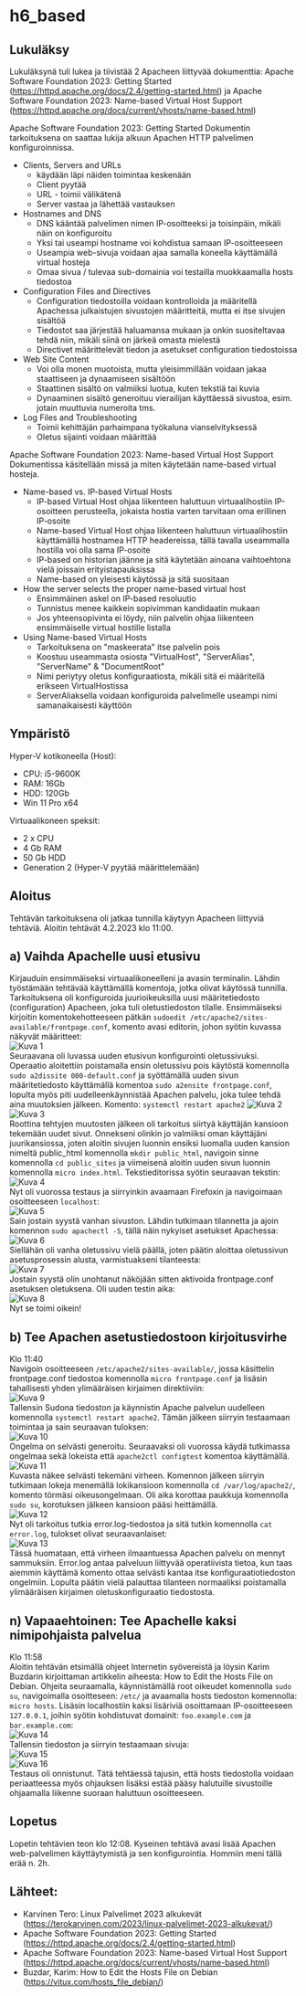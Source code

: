 # h6_based


## Lukuläksy
Lukuläksynä tuli lukea ja tiivistää 2 Apacheen liittyvää dokumenttia: Apache Software Foundation 2023: Getting Started (https://httpd.apache.org/docs/2.4/getting-started.html) ja Apache Software Foundation 2023: Name-based Virtual Host Support (https://httpd.apache.org/docs/current/vhosts/name-based.html)

Apache Software Foundation 2023: Getting Started
Dokumentin tarkoituksena on saattaa lukija alkuun Apachen HTTP palvelimen konfiguroinnissa.
- Clients, Servers and URLs
	- käydään läpi näiden toimintaa keskenään
	- Client pyytää
	- URL - toimii välikätenä
	- Server vastaa ja lähettää vastauksen
- Hostnames and DNS
	- DNS kääntää palvelimen nimen IP-osoitteeksi ja toisinpäin, mikäli näin on konfiguroitu
	- Yksi tai useampi hostname voi kohdistua samaan IP-osoitteeseen
	- Useampia web-sivuja voidaan ajaa samalla koneella käyttämällä virtual hosteja
	- Omaa sivua / tulevaa sub-domainia voi testailla muokkaamalla hosts tiedostoa
- Configuration Files and Directives
	- Configuration tiedostoilla voidaan kontrolloida ja määritellä Apachessa julkaistujen sivustojen määritteitä, mutta ei itse sivujen sisältöä
	- Tiedostot saa järjestää haluamansa mukaan ja onkin suositeltavaa tehdä niin, mikäli siinä on järkeä omasta mielestä
	- Directivet määrittelevät tiedon ja asetukset configuration tiedostoissa
- Web Site Content
	- Voi olla monen muotoista, mutta yleisimmillään voidaan jakaa staattiseen ja dynaamiseen sisältöön
	- Staattinen sisältö on valmiiksi luotua, kuten tekstiä tai kuvia
	- Dynaaminen sisältö generoituu vierailijan käyttäessä sivustoa, esim. jotain muuttuvia numeroita tms.
- Log Files and Troubleshooting
	- Toimii kehittäjän parhaimpana työkaluna vianselvityksessä
	- Oletus sijainti voidaan määrittää

Apache Software Foundation 2023: Name-based Virtual Host Support
Dokumentissa käsitellään missä ja miten käytetään name-based virtual hosteja.
- Name-based vs. IP-based Virtual Hosts
	- IP-based Virtual Host ohjaa liikenteen haluttuun virtuaalihostiin IP-osoitteen perusteella, jokaista hostia varten tarvitaan oma erillinen IP-osoite
	- Name-based Virtual Host ohjaa liikenteen haluttuun virtuaalihostiin käyttämällä hostnamea HTTP headereissa, tällä tavalla useammalla hostilla voi olla sama IP-osoite
	- IP-based on historian jäänne ja sitä käytetään ainoana vaihtoehtona vielä joissain erityistapauksissa
	- Name-based on yleisesti käytössä ja sitä suositaan
- How the server selects the proper name-based virtual host
	- Ensimmäinen askel on IP-based resoluutio
	- Tunnistus menee kaikkein sopivimman kandidaatin mukaan
	- Jos yhteensopivinta ei löydy, niin palvelin ohjaa liikenteen ensimmäiselle virtual hostille listalla
- Using Name-based Virtual Hosts
	- Tarkoituksena on "maskeerata" itse palvelin pois
	- Koostuu useammasta osiosta "VirtualHost", "ServerAlias", "ServerName" & "DocumentRoot"
	- Nimi periytyy oletus konfiguraatiosta, mikäli sitä ei määritellä erikseen VirtualHostissa
	- ServerAliaksella voidaan konfiguroida palvelimelle useampi nimi samanaikaisesti käyttöön
	

## Ympäristö

Hyper-V kotikoneella (Host):

- CPU: i5-9600K
- RAM: 16Gb
- HDD: 120Gb
- Win 11 Pro x64

Virtuaalikoneen speksit:

- 2 x CPU
- 4 Gb RAM
- 50 Gb HDD
- Generation 2 (Hyper-V pyytää määrittelemään)

## Aloitus 
Tehtävän tarkoituksena oli jatkaa tunnilla käytyyn Apacheen liittyviä tehtäviä.
Aloitin tehtävät 4.2.2023 klo 11:00.


## a) Vaihda Apachelle uusi etusivu
Kirjauduin ensimmäiseksi virtuaalikoneelleni ja avasin terminalin. Lähdin työstämään tehtävää käyttämällä komentoja, jotka olivat käytössä tunnilla.
Tarkoituksena oli konfiguroida juurioikeuksilla uusi määritetiedosto (configuration) Apacheen, joka tuli oletustiedoston tilalle. Ensimmäiseksi kirjoitin komentokehotteeseen pätkän ```sudoedit /etc/apache2/sites-available/frontpage.conf```, komento avasi editorin, johon syötin kuvassa näkyvät määritteet:</br>
![Kuva 1](https://user-images.githubusercontent.com/122887740/216758755-d0717008-b563-4260-a13c-1cfdc2300415.png)</br>
Seuraavana oli luvassa uuden etusivun konfigurointi oletussivuksi. Operaatio aloitettiin poistamalla ensin oletussivu pois käytöstä komennolla 
```sudo a2dissite 000-default.conf``` ja syöttämällä uuden sivun määritetiedosto käyttämällä komentoa ```sudo a2ensite frontpage.conf```, lopulta myös piti uudelleenkäynnistää Apachen palvelu, joka tulee tehdä aina muutoksien jälkeen. Komento: ```systemctl restart apache2```
![Kuva 2](https://user-images.githubusercontent.com/122887740/216759054-e1330500-ff80-4403-8813-6875a27cc35e.png)</br>
![Kuva 3](https://user-images.githubusercontent.com/122887740/216759057-3b32836f-f2fa-48ca-9995-8f8b2a1574d2.png)</br>
Roottina tehtyjen muutosten jälkeen oli tarkoitus siirtyä käyttäjän kansioon tekemään uudet sivut. Onnekseni olinkin jo valmiiksi oman käyttäjäni juurikansiossa, joten aloitin sivujen luonnin ensiksi luomalla uuden kansion nimeltä public_html komennolla ```mkdir public_html```, navigoin sinne komennolla ```cd public_sites``` ja viimeisenä aloitin uuden sivun luonnin komennolla ```micro index.html```. Tekstieditorissa syötin seuraavan tekstin: </br>
![Kuva 4](https://user-images.githubusercontent.com/122887740/216759196-d20c6c8d-6cdc-439d-b652-1fac20fa17ba.png)</br>
Nyt oli vuorossa testaus ja siirryinkin avaamaan Firefoxin ja navigoimaan osoitteeseen ```localhost```: </br>
![Kuva 5](https://user-images.githubusercontent.com/122887740/216760036-ca4afb12-c516-4af0-8a04-2928c186487b.png)</br>
Sain jostain syystä vanhan sivuston. Lähdin tutkimaan tilannetta ja ajoin komennon ```sudo apachectl -S```, tällä näin nykyiset asetukset Apachessa: </br>
![Kuva 6](https://user-images.githubusercontent.com/122887740/216760135-c68145ff-2699-4a84-917f-7783c52dda49.png)</br>
Siellähän oli vanha oletussivu vielä päällä, joten päätin aloittaa oletussivun asetusprosessin alusta, varmistuakseni tilanteesta:</br>
![Kuva 7](https://user-images.githubusercontent.com/122887740/216760235-92459afe-8cff-474a-8832-a42d0492ae90.png)</br>
Jostain syystä olin unohtanut näköjään sitten aktivoida frontpage.conf asetuksen oletuksena. Oli uuden testin aika: </br>
![Kuva 8](https://user-images.githubusercontent.com/122887740/216760289-34917a7a-4db2-4bb4-a7c2-3434ed7cfbf6.png)</br>
Nyt se toimi oikein!


## b) Tee Apachen asetustiedostoon kirjoitusvirhe
Klo 11:40</br>
Navigoin osoitteeseen ```/etc/apache2/sites-available/```, jossa käsittelin frontpage.conf tiedostoa komennolla ```micro frontpage.conf``` ja lisäsin tahallisesti yhden ylimääräisen kirjaimen <Directory> direktiiviin: </br>
![Kuva 9](https://user-images.githubusercontent.com/122887740/216760477-cd7fe87e-7eaa-49b6-9a33-59a17ffc5037.png)</br>
Tallensin Sudona tiedoston ja käynnistin Apache palvelun uudelleen komennolla ```systemctl restart apache2```. Tämän jälkeen siirryin testaamaan toimintaa ja sain seuraavan tuloksen: </br>
![Kuva 10](https://user-images.githubusercontent.com/122887740/216760534-05a39c73-6a04-41ae-b7a2-c1c9b0e086b8.png) </br>
Ongelma on selvästi generoitu. Seuraavaksi oli vuorossa käydä tutkimassa ongelmaa sekä lokeista että ```apache2ctl configtest``` komentoa käyttämällä. </br>
![Kuva 11](https://user-images.githubusercontent.com/122887740/216760620-1586ab69-5d4b-4408-a1f0-8fde59e1af6d.png) </br>
Kuvasta näkee selvästi tekemäni virheen. Komennon jälkeen siirryin tutkimaan lokeja menemällä lokikansioon komennolla ```cd /var/log/apache2/```, komento törmäsi oikeusongelmaan. Oli aika korottaa paukkuja komennolla ```sudo su```, korotuksen jälkeen kansioon pääsi heittämällä. </br>
![Kuva 12](https://user-images.githubusercontent.com/122887740/216760752-e131eb82-fab0-4f6d-a2a0-cfdb09b84497.png) </br>
Nyt oli tarkoitus tutkia error.log-tiedostoa ja sitä tutkin komennolla ```cat error.log```, tulokset olivat seuraavanlaiset: </br>
![Kuva 13](https://user-images.githubusercontent.com/122887740/216760846-1c621ed3-17ac-435e-b7dd-f111629c101e.png) </br>
Tässä huomataan, että virheen ilmaantuessa Apachen palvelu on mennyt sammuksiin. Error.log antaa palveluun liittyvää operatiivista tietoa, kun taas aiemmin käyttämä komento ottaa selvästi kantaa itse konfiguraatiotiedoston ongelmiin. Lopulta päätin vielä palauttaa tilanteen normaaliksi poistamalla ylimääräisen kirjaimen oletuskonfiguraatio tiedostosta.

## n) Vapaaehtoinen: Tee Apachelle kaksi nimipohjaista palvelua
Klo 11:58 </br>
Aloitin tehtävän etsimällä ohjeet Internetin syövereistä ja löysin Karim Buzdarin kirjoittaman artikkelin aiheesta: How to Edit the Hosts File on Debian. Ohjeita seuraamalla, käynnistämällä root oikeudet komennolla ```sudo su```, navigoimalla osoitteseen: ```/etc/``` ja avaamalla hosts tiedoston komennolla: ```micro hosts```. Lisäsin localhostiin kaksi lisäriviä osoittamaan IP-osoitteeseen ```127.0.0.1```, joihin syötin kohdistuvat domainit: ```foo.example.com``` ja ```bar.example.com```: </br>
![Kuva 14](https://user-images.githubusercontent.com/122887740/216761241-60a840e6-ceb2-4195-b70e-0df20a396ab9.png)</br>
Tallensin tiedoston ja siirryin testaamaan sivuja: </br>
![Kuva 15](https://user-images.githubusercontent.com/122887740/216761249-42011b9b-f1a6-4e57-bb33-235f07d40171.png) </br>
![Kuva 16](https://user-images.githubusercontent.com/122887740/216761253-acc347d3-7a5c-4e27-b559-8ee3f5a7af42.png) </br>
Testaus oli onnistunut. Tätä tehtäessä tajusin, että hosts tiedostolla voidaan periaatteessa myös ohjauksen lisäksi estää pääsy halutuille sivustoille ohjaamalla liikenne suoraan haluttuun osoitteeseen.


## Lopetus
Lopetin tehtävien teon klo 12:08. Kyseinen tehtävä avasi lisää Apachen web-palvelimen käyttäytymistä ja sen konfigurointia. Hommiin meni tällä erää n. 2h.

## Lähteet:
- Karvinen Tero: Linux Palvelimet 2023 alkukevät (https://terokarvinen.com/2023/linux-palvelimet-2023-alkukevat/)
- Apache Software Foundation 2023: Getting Started (https://httpd.apache.org/docs/2.4/getting-started.html)
- Apache Software Foundation 2023: Name-based Virtual Host Support (https://httpd.apache.org/docs/current/vhosts/name-based.html)
- Buzdar, Karim: How to Edit the Hosts File on Debian (https://vitux.com/hosts_file_debian/)
